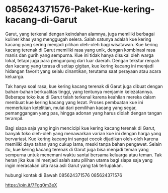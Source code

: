 # 085624371576-Paket-Kue-kering-kacang-di-Garut
Garut, yang terkenal dengan keindahan alamnya, juga memiliki berbagai kuliner khas yang menggugah selera. Salah satunya adalah kue kering kacang yang sering menjadi pilihan oleh-oleh bagi wisatawan. Kue kering kacang terenak di Garut memiliki rasa yang unik, dengan kombinasi rasa manis dan gurih yang sempurna. Kue ini tidak hanya disukai oleh warga lokal, tetapi juga para pengunjung dari luar daerah. Dengan tekstur renyah dan kacang yang terasa di setiap gigitan, kue kering kacang ini menjadi hidangan favorit yang selalu dinantikan, terutama saat perayaan atau acara keluarga.

Tak hanya soal rasa, kue kering kacang terenak di Garut juga dibuat dengan bahan-bahan berkualitas tinggi, yang tentunya menjamin kelezatannya. Beberapa toko kue di Garut telah terkenal karena keahlian mereka dalam membuat kue kering kacang yang lezat. Proses pembuatan kue ini memerlukan ketelitian, mulai dari pemilihan kacang yang segar, pemanggangan yang pas, hingga adonan yang harus diolah dengan tangan terampil. 

Bagi siapa saja yang ingin mencicipi kue kering kacang terenak di Garut, banyak toko oleh-oleh yang menawarkan varian kue ini dengan harga yang bervariasi. Kue kering kacang ini sangat cocok dijadikan oleh-oleh karena memiliki daya tahan yang cukup lama, meski tanpa bahan pengawet. Selain itu, kue kering kacang terenak di Garut juga bisa menjadi teman yang sempurna untuk menemani waktu santai bersama keluarga atau teman. Tak heran jika kue ini menjadi salah satu pilihan utama bagi siapa saja yang ingin merasakan cita rasa asli Garut yang tak terlupakan. 

hubungi kontak di Bawah
085624371576
085624371576

https://pin.it/7Fgq0m3eX
